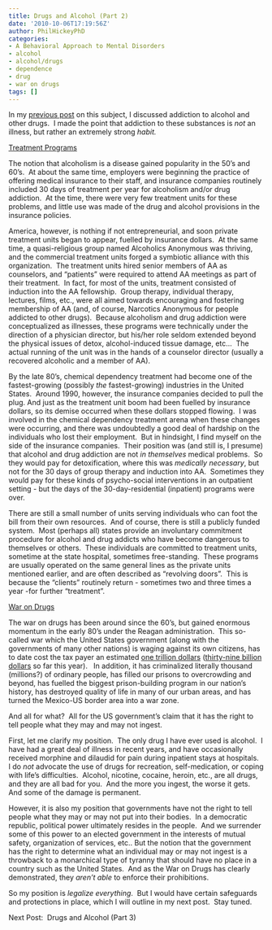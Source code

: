 ```yaml
---
title: Drugs and Alcohol (Part 2)
date: '2010-10-06T17:19:56Z'
author: PhilHickeyPhD
categories:
- A Behavioral Approach to Mental Disorders
- alcohol
- alcohol/drugs
- dependence
- drug
- war on drugs
tags: []
---
```


In my <a href="https://www.behaviorismandmentalhealth.com/2010/09/30/drugs-and-alcohol/">previous post</a> on this subject, I discussed addiction to alcohol and other drugs.  I made the point that addiction to these substances is <em>not</em> an illness, but rather an extremely strong <em>habit.</em>

<span style="text-decoration: underline;">Treatment Programs</span>

The notion that alcoholism is a disease gained popularity in the 50’s and 60’s.  At about the same time, employers were beginning the practice of offering medical insurance to their staff, and insurance companies routinely included 30 days of treatment per year for alcoholism and/or drug addiction.  At the time, there were very few treatment units for these problems, and little use was made of the drug and alcohol provisions in the insurance policies.

America, however, is nothing if not entrepreneurial, and soon private treatment units began to appear, fuelled by insurance dollars.  At the same time, a quasi-religious group named Alcoholics Anonymous was thriving, and the commercial treatment units forged a symbiotic alliance with this organization.  The treatment units hired senior members of AA as counselors, and “patients” were required to attend AA meetings as part of their treatment.  In fact, for most of the units, treatment consisted of induction into the AA fellowship.  Group therapy, individual therapy, lectures, films, etc., were all aimed towards encouraging and fostering membership of AA (and, of course, Narcotics Anonymous for people addicted to other drugs).  Because alcoholism and drug addiction were conceptualized as illnesses, these programs were technically under the direction of a physician director, but his/her role seldom extended beyond the physical issues of detox, alcohol-induced tissue damage, etc...  The actual running of the unit was in the hands of a counselor director (usually a recovered alcoholic and a member of AA).

By the late 80’s, chemical dependency treatment had become one of the fastest-growing (possibly <em>the</em> fastest-growing) industries in the United States.  Around 1990, however, the insurance companies decided to pull the plug. And just as the treatment unit boom had been fuelled by insurance dollars, so its demise occurred when these dollars stopped flowing.  I was involved in the chemical dependency treatment arena when these changes were occurring, and there was undoubtedly a good deal of hardship on the individuals who lost their employment.  But in hindsight, I find myself on the side of the insurance companies.  Their position was (and still is, I presume) that alcohol and drug addiction are not <em>in themselves</em> medical problems.  So they would pay for detoxification, where this was <em>medically necessary</em>, but not for the 30 days of group therapy and induction into AA.  Sometimes they would pay for these kinds of psycho-social interventions in an outpatient setting - but the days of the 30-day-residential (inpatient) programs were over.

There are still a small number of units serving individuals who can foot the bill from their own resources.  And of course, there is still a publicly funded system.  Most (perhaps all) states provide an involuntary commitment procedure for alcohol and drug addicts who have become dangerous to themselves or others.  These individuals are committed to treatment units, sometime at the state hospital, sometimes free-standing.  These programs are usually operated on the same general lines as the private units mentioned earlier, and are often described as “revolving doors”.  This is because the “clients” routinely return - sometimes two and three times a year -for further “treatment”.

<span style="text-decoration: underline;">War on Drugs</span>

The war on drugs has been around since the 60’s, but gained enormous momentum in the early 80’s under the Reagan administration.  This so-called war which the United States government (along with the governments of many other nations) is waging against its own citizens, has to date cost the tax payer an estimated <a href="http://mjperry.blogspot.com/2010/05/us-drug-war-has-cost-1-trillion-and-ten.html">one trillion dollars</a> (<a href="http://www.drugsense.org/cms/wodclock">thirty-nine billion dollars</a> so far this year).   In addition, it has criminalized literally thousand (millions?) of ordinary people, has filled our prisons to overcrowding and beyond, has fuelled the biggest prison-building program in our nation’s history, has destroyed quality of life in many of our urban areas, and has turned the Mexico-US border area into a war zone.

And all for what?  All for the US government’s claim that it has the right to tell people what they may and may not ingest.

First, let me clarify my position.  The only drug I have ever used is alcohol.  I have had a great deal of illness in recent years, and have occasionally received morphine and dilaudid for pain during inpatient stays at hospitals.  I do <em>not </em>advocate the use of drugs for recreation, self-medication, or coping with life’s difficulties.  Alcohol, nicotine, cocaine, heroin, etc., are all drugs, and they are all bad for you.  And the more you ingest, the worse it gets.  And some of the damage is permanent.

However, it is also my position that governments have not the right to tell people what they may or may not put into their bodies.  In a democratic republic, political power ultimately resides in the people.  And we surrender some of this power to an elected government in the interests of mutual safety, organization of services, etc.. But the notion that the government has the right to determine what an individual may or may not ingest is a throwback to a monarchical type of tyranny that should have no place in a country such as the United States.  And as the War on Drugs has clearly demonstrated, they <em>aren’t able</em> to enforce their prohibitions.

So my position is <em>legalize everything</em>.  But I would have certain safeguards and protections in place, which I will outline in my next post.  Stay tuned.

Next Post:  Drugs and Alcohol (Part 3)